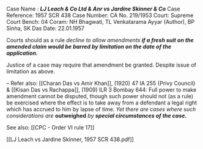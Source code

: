 Case Name : ***LJ Leach & Co Ltd & Anr vs Jardine Skinner & Co***
Case Reference: 1957 SCR 438
Case Number: CA No. 219/1953
Court: Supreme Court
Bench: 04
Coram: NH Bhagwati, TL Venkatarama Ayyar (Author), BP Sinha, SK Das
Date: 22.01.1957

Courts should as a rule *decline to allow amendments* ***if a fresh suit on the amended claim would be barred by limitation on the date of the application.***

Justice of a case may require that amendment be granted. Despite issue of limitation as above.

–
Refer also:
[[Charan Das vs Amir Khan]], (1920) 47 IA 255 {Privy Council} & [[Kisan Das vs Rachappa]], (1909) ILR 3 Bombay 644: Full power to make amendment cannot be disputed, though such power should not (as a rule) be exercised where the effect is to take away from a defendant a legal right which has accrued to him by lapse of time. *Yet there are cases where such considerations are* **outweighed** *by* ***special circumstances of the case.***


See also:
[[CPC - Order VI rule 17]]

[[LJ Leach vs Jardine Skinner, 1957 SCR 438.pdf]]